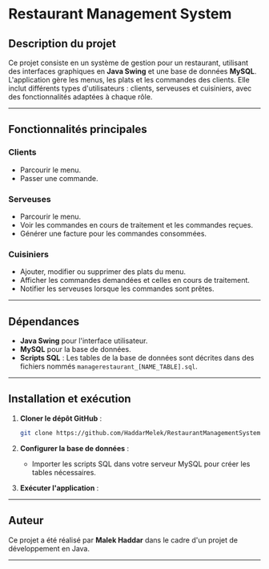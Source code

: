# Restaurant Management System

## Description du projet

Ce projet consiste en un système de gestion pour un restaurant, utilisant des interfaces graphiques en **Java Swing** et une base de données **MySQL**. L'application gère les menus, les plats et les commandes des clients. Elle inclut différents types d'utilisateurs : clients, serveuses et cuisiniers, avec des fonctionnalités adaptées à chaque rôle.

---

## Fonctionnalités principales

### Clients
- Parcourir le menu.
- Passer une commande.

### Serveuses
- Parcourir le menu.
- Voir les commandes en cours de traitement et les commandes reçues.
- Générer une facture pour les commandes consommées.

### Cuisiniers
- Ajouter, modifier ou supprimer des plats du menu.
- Afficher les commandes demandées et celles en cours de traitement.
- Notifier les serveuses lorsque les commandes sont prêtes.

---


## Dépendances
- **Java Swing** pour l'interface utilisateur.
- **MySQL** pour la base de données.
- **Scripts SQL** : Les tables de la base de données sont décrites dans des fichiers nommés `managerestaurant_[NAME_TABLE].sql`.

---

## Installation et exécution

1. **Cloner le dépôt GitHub** :
   ```bash
   git clone https://github.com/HaddarMelek/RestaurantManagementSystem.git
   ```

2. **Configurer la base de données** :
   - Importer les scripts SQL dans votre serveur MySQL pour créer les tables nécessaires.

3. **Exécuter l'application** :
   
---

## Auteur
Ce projet a été réalisé par **Malek Haddar** dans le cadre d'un projet de développement en Java.

---

